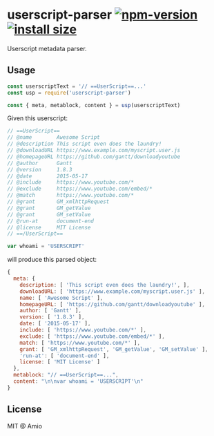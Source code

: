 # userscript-parser [![npm-version][npm-badge]][npm-link] [![install size][pp-badge]][pp-link]

Userscript metadata parser.

## Usage

```javascript
const userscriptText = '// ==UserScript==...'
const usp = require('userscript-parser')

const { meta, metablock, content } = usp(userscriptText)
```

Given this userscript:
```javascript
// ==UserScript==
// @name        Awesome Script
// @description This script even does the laundry!
// @downloadURL https://www.example.com/myscript.user.js
// @homepageURL https://github.com/gantt/downloadyoutube
// @author      Gantt
// @version     1.8.3
// @date        2015-05-17
// @include     https://www.youtube.com/*
// @exclude     https://www.youtube.com/embed/*
// @match       https://www.youtube.com/*
// @grant       GM_xmlhttpRequest
// @grant       GM_getValue
// @grant       GM_setValue
// @run-at      document-end
// @license     MIT License
// ==/UserScript==

var whoami = 'USERSCRIPT'
```

will produce this parsed object:

```javascript
{
  meta: {
    description: [ 'This script even does the laundry!', ],
    downloadURL: [ 'https://www.example.com/myscript.user.js' ],
    name: [ 'Awesome Script' ],
    homepageURL: [ 'https://github.com/gantt/downloadyoutube' ],
    author: [ 'Gantt' ],
    version: [ '1.8.3' ],
    date: [ '2015-05-17' ],
    include: [ 'https://www.youtube.com/*' ],
    exclude: [ 'https://www.youtube.com/embed/*' ],
    match: [ 'https://www.youtube.com/*' ],
    grant: [ 'GM_xmlhttpRequest', 'GM_getValue', 'GM_setValue' ],
    'run-at': [ 'document-end' ],
    license: [ 'MIT License' ]
  },
  metablock: "// ==UserScript==...",
  content: "\n\nvar whoami = 'USERSCRIPT'\n"
}
```

## License

MIT @ Amio

[npm-badge]: https://img.shields.io/npm/v/userscript-parser.svg
[npm-link]: https://www.npmjs.com/package/userscript-parser
[pp-badge]: https://packagephobia.now.sh/badge?p=userscript-parser
[pp-link]: https://packagephobia.now.sh/result?p=userscript-parser
